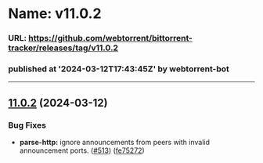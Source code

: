 # Name: v11.0.2 
### URL: https://github.com/webtorrent/bittorrent-tracker/releases/tag/v11.0.2
### published at '2024-03-12T17:43:45Z' by webtorrent-bot
---
## [11.0.2](https://github.com/webtorrent/bittorrent-tracker/compare/v11.0.1...v11.0.2) (2024-03-12)


### Bug Fixes

* **parse-http:** ignore announcements from peers with invalid announcement ports. ([#513](https://github.com/webtorrent/bittorrent-tracker/issues/513)) ([fe75272](https://github.com/webtorrent/bittorrent-tracker/commit/fe75272d51653e626583689081afb0b7aeadb84f))





